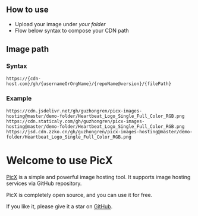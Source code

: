 
## How to use

- Upload your image under *your folder*
- Flow below syntax to compose your CDN path

## Image path

### Syntax

`https://{cdn-host.com}/gh/{usernameOrOrgName}/{repoName@version}/{filePath}`


### Example

```
https://cdn.jsdelivr.net/gh/guzhongren/picx-images-hosting@master/demo-folder/Heartbeat_Logo_Single_Full_Color_RGB.png
https://cdn.staticaly.com/gh/guzhongren/picx-images-hosting@master/demo-folder/Heartbeat_Logo_Single_Full_Color_RGB.png
https://jsd.cdn.zzko.cn/gh/guzhongren/picx-images-hosting@master/demo-folder/Heartbeat_Logo_Single_Full_Color_RGB.png
```



# Welcome to use PicX

[PicX](https://github.com/XPoet/picx) is a simple and powerful image hosting tool. It supports image hosting services via GitHub repository.

PicX is completely open source, and you can use it for free.

If you like it, please give it a star on [GitHub](https://github.com/XPoet/picx).
        
